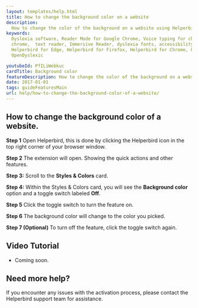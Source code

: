 ```yaml
---
layout: templates/help.html
title: How to change the background color on a website
description:
  How to change the color of the background on a website using Helperbirds extension.
keywords:
  Dyslexia software, Reader Mode for Google Chrome, Voice typing for chrome, Text to speech for
  chrome,  text reader, Immersive Reader, dyslexia fonts, accessibility software, dyslexia software,
  Helperbird for Edge, Helperbird for Firefox, Helperbird for Chrome, Opendyslexic for Chrome,
  OpenDyslexic

youtubeId: PfILiWebkuc
cardTitle: Background color
featureDescription: How to change the color of the background on a website using Helperbirds extension.
date: 2017-01-01
tags: guideFeaturesMain
url: help/how-to-change-the-background-color-of-a-website/
---
```


## How to change the background color of a website.

**Step 1** Open Helperbird, this is done by clicking the Helperbird icon in the top right corner of your browser window.

**Step 2** The extension will open. Showing the quick actions and other features.

**Step 3:** Scroll to the **Styles & Colors** card.

**Step 4:** Within the Styles & Colors card, you will see the **Background color** option and a toggle switch labeled **Off**.

**Step 5** Click the toggle switch to turn the feature on.

**Step 6** The background color will change to the color you picked.

**Step 7 (Optional)** To turn off the feature, click the toggle switch again.



## Video Tutorial

- Coming soon.



## Need more help?

If you encounter any issues with the activation process, please contact the Helperbird support team for assistance.

